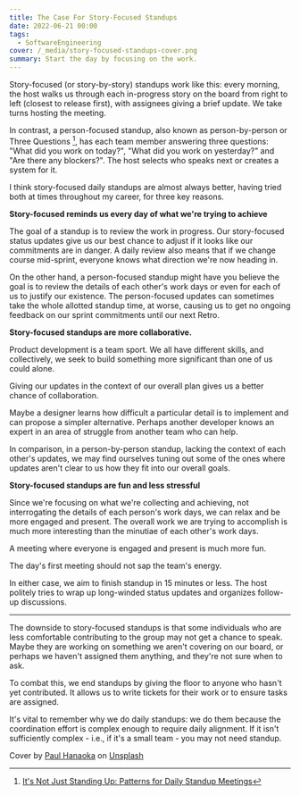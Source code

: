 ```yaml
---
title: The Case For Story-Focused Standups
date: 2022-06-21 00:00
tags:
  - SoftwareEngineering
cover: /_media/story-focused-standups-cover.png
summary: Start the day by focusing on the work.
---
```


Story-focused (or story-by-story) standups work like this: every morning, the host walks us through each in-progress story on the board from right to left (closest to release first), with assignees giving a brief update. We take turns hosting the meeting.

In contrast, a person-focused standup, also known as person-by-person or Three Questions  [^1], has each team member answering three questions: "What did you work on today?", "What did you work on yesterday?" and "Are there any blockers?". The host selects who speaks next or creates a system for it.

I think story-focused daily standups are almost always better, having tried both at times throughout my career, for three key reasons.

**Story-focused reminds us every day of what we're trying to achieve**

The goal of a standup is to review the work in progress. Our story-focused status updates give us our best chance to adjust if it looks like our commitments are in danger. A daily review also means that if we change course mid-sprint, everyone knows what direction we're now heading in.

On the other hand, a person-focused standup might have you believe the goal is to review the details of each other's work days or even for each of us to justify our existence. The person-focused updates can sometimes take the whole allotted standup time, at worse, causing us to get no ongoing feedback on our sprint commitments until our next Retro.

**Story-focused standups are more collaborative.**

Product development is a team sport. We all have different skills, and collectively, we seek to build something more significant than one of us could alone.

Giving our updates in the context of our overall plan gives us a better chance of collaboration.

Maybe a designer learns how difficult a particular detail is to implement and can propose a simpler alternative. Perhaps another developer knows an expert in an area of struggle from another team who can help. 

In comparison, in a person-by-person standup, lacking the context of each other's updates, we may find ourselves tuning out some of the ones where updates aren't clear to us how they fit into our overall goals.

**Story-focused standups are fun and less stressful**

Since we're focusing on what we're collecting and achieving, not interrogating the details of each person's work days, we can relax and be more engaged and present. The overall work we are trying to accomplish is much more interesting than the minutiae of each other's work days.

A meeting where everyone is engaged and present is much more fun.

The day's first meeting should not sap the team's energy.

In either case, we aim to finish standup in 15 minutes or less. The host politely tries to wrap up long-winded status updates and organizes follow-up discussions.

---
    
The downside to story-focused standups is that some individuals who are less comfortable contributing to the group may not get a chance to speak. Maybe they are working on something we aren't covering on our board, or perhaps we haven't assigned them anything, and they're not sure when to ask.

To combat this, we end standups by giving the floor to anyone who hasn't yet contributed. It allows us to write tickets for their work or to ensure tasks are assigned.

It's vital to remember why we do daily standups: we do them because the coordination effort is complex enough to require daily alignment. If it isn't sufficiently complex - i.e., if it's a small team - you may not need standup.

Cover by <a href="https://unsplash.com/@plhnk?utm_source=unsplash&utm_medium=referral&utm_content=creditCopyText">Paul Hanaoka</a> on <a href="https://unsplash.com/@plhnk?utm_source=unsplash&utm_medium=referral&utm_content=creditCopyText">Unsplash</a>

[^1]: [It's Not Just Standing Up: Patterns for Daily Standup Meetings](https://martinfowler.com/articles/itsNotJustStandingUp.html)